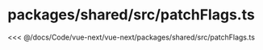 # packages/shared/src/patchFlags.ts

<<< @/docs/Code/vue-next/vue-next/packages/shared/src/patchFlags.ts
